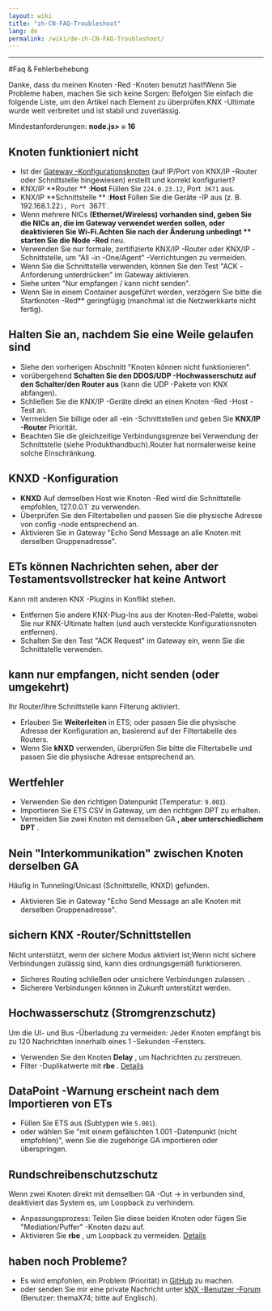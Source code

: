 ```yaml
---
layout: wiki
title: "zh-CN-FAQ-Troubleshoot"
lang: de
permalink: /wiki/de-zh-CN-FAQ-Troubleshoot/
---
```

---

#Faq & Fehlerbehebung

Danke, dass du meinen Knoten -Red -Knoten benutzt hast!Wenn Sie Probleme haben, machen Sie sich keine Sorgen: Befolgen Sie einfach die folgende Liste, um den Artikel nach Element zu überprüfen.KNX -Ultimate wurde weit verbreitet und ist stabil und zuverlässig.

Mindestanforderungen: **node.js> = 16**

## Knoten funktioniert nicht

- Ist der [Gateway -Konfigurationsknoten](/node-red-contrib-knx-ultimate/wiki/Gateway-configuration) (auf IP/Port von KNX/IP -Router oder Schnittstelle hingewiesen) erstellt und korrekt konfiguriert?
- KNX/IP **Router ** :**Host** Füllen Sie `224.0.23.12`, Port` 3671` aus.
- KNX/IP **Schnittstelle ** :**Host** Füllen Sie die Geräte -IP aus (z. B. 192.168.1.22`), Port `3671`.
- Wenn mehrere NICs **(Ethernet/Wireless) vorhanden sind, geben Sie die NICs an, die im Gateway verwendet werden sollen, oder deaktivieren Sie Wi-Fi.Achten Sie nach der Änderung unbedingt ** starten Sie die Node -Red** neu.
- Verwenden Sie nur formale, zertifizierte KNX/IP -Router oder KNX/IP -Schnittstelle, um "All -in -One/Agent" -Verrichtungen zu vermeiden.
- Wenn Sie die Schnittstelle verwenden, können Sie den Test "ACK -Anforderung unterdrücken" im Gateway aktivieren.
- Siehe unten "Nur empfangen / kann nicht senden".
- Wenn Sie in einem Container ausgeführt werden, verzögern Sie bitte die Startknoten -Red** geringfügig (manchmal ist die Netzwerkkarte nicht fertig).

## Halten Sie an, nachdem Sie eine Weile gelaufen sind

- Siehe den vorherigen Abschnitt "Knoten können nicht funktionieren".
- vorübergehend **Schalten Sie den DDOS/UDP -Hochwasserschutz auf den Schalter/den Router aus** (kann die UDP -Pakete von KNX abfangen).
- Schließen Sie die KNX/IP -Geräte direkt an einen Knoten -Red -Host -Test an.
- Vermeiden Sie billige oder all -ein -Schnittstellen und geben Sie **KNX/IP -Router** Priorität.
- Beachten Sie die gleichzeitige Verbindungsgrenze bei Verwendung der Schnittstelle (siehe Produkthandbuch).Router hat normalerweise keine solche Einschränkung.

## KNXD -Konfiguration

- **KNXD** Auf demselben Host wie Knoten -Red wird die Schnittstelle empfohlen, 127.0.0.1` zu verwenden.
- Überprüfen Sie den Filtertabellen und passen Sie die physische Adresse von config -node entsprechend an.
- Aktivieren Sie in Gateway "Echo Send Message an alle Knoten mit derselben Gruppenadresse".

## ETs können Nachrichten sehen, aber der Testamentsvollstrecker hat keine Antwort

Kann mit anderen KNX -Plugins in Konflikt stehen.

- Entfernen Sie andere KNX-Plug-Ins aus der Knoten-Red-Palette, wobei Sie nur KNX-Ultimate halten (und auch versteckte Konfigurationsnoten entfernen).
- Schalten Sie den Test "ACK Request" im Gateway ein, wenn Sie die Schnittstelle verwenden.

## kann nur empfangen, nicht senden (oder umgekehrt)

Ihr Router/Ihre Schnittstelle kann Filterung aktiviert.

- Erlauben Sie **Weiterleiten** in ETS; oder passen Sie die physische Adresse der Konfiguration an, basierend auf der Filtertabelle des Routers.
- Wenn Sie **kNXD** verwenden, überprüfen Sie bitte die Filtertabelle und passen Sie die physische Adresse entsprechend an.

## Wertfehler

- Verwenden Sie den richtigen Datenpunkt (Temperatur: `9.001`).
- Importieren Sie ETS CSV in Gateway, um den richtigen DPT zu erhalten.
- Vermeiden Sie zwei Knoten mit demselben GA **, aber unterschiedlichem DPT** .

## Nein "Interkommunikation" zwischen Knoten derselben GA

Häufig in Tunneling/Unicast (Schnittstelle, KNXD) gefunden.

- Aktivieren Sie in Gateway "Echo Send Message an alle Knoten mit derselben Gruppenadresse".

## sichern KNX -Router/Schnittstellen

Nicht unterstützt, wenn der sichere Modus aktiviert ist;Wenn nicht sichere Verbindungen zulässig sind, kann dies ordnungsgemäß funktionieren.

- Sicheres Routing schließen oder unsichere Verbindungen zulassen.
.
- Sicherere Verbindungen können in Zukunft unterstützt werden.

## Hochwasserschutz (Stromgrenzschutz)

Um die UI- und Bus -Überladung zu vermeiden: Jeder Knoten empfängt bis zu 120 Nachrichten innerhalb eines 1 -Sekunden -Fensters.

- Verwenden Sie den Knoten **Delay** , um Nachrichten zu zerstreuen.
- Filter -Duplikatwerte mit **rbe** .
[Details](/node-red-contrib-knx-ultimate/wiki/Protections)

## DataPoint -Warnung erscheint nach dem Importieren von ETs

- Füllen Sie ETS aus (Subtypen wie `5.001`).
- oder wählen Sie "mit einem gefälschten 1.001 -Datenpunkt (nicht empfohlen)", wenn Sie die zugehörige GA importieren oder überspringen.

## Rundschreibenschutzschutz

Wenn zwei Knoten direkt mit demselben GA -Out → in verbunden sind, deaktiviert das System es, um Loopback zu verhindern.

- Anpassungsprozess: Teilen Sie diese beiden Knoten oder fügen Sie "Mediation/Puffer" -Knoten dazu auf.
- Aktivieren Sie **rbe** , um Loopback zu vermeiden.
[Details](/node-red-contrib-knx-ultimate/wiki/Protections)

## haben noch Probleme?

- Es wird empfohlen, ein Problem (Priorität) in [GitHub](https://github.com/Supergiovane/node-red-contrib-knx-ultimate/issues) zu machen.
- oder senden Sie mir eine private Nachricht unter [kNX -Benutzer -Forum](https://knx-user-forum.de) (Benutzer: themaX74; bitte auf Englisch).
